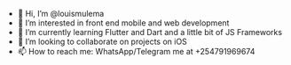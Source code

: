 - 👋 Hi, I’m @louismulema
- 👀 I’m interested in front end mobile and web development
- 🌱 I’m currently learning Flutter and Dart and a little bit of JS Frameworks
- 💞️ I’m looking to collaborate on projects on iOS 
- 📫 How to reach me: WhatsApp/Telegram me at +254791969674

<!---
louismulema/louismulema is a ✨ special ✨ repository because its `README.md` (this file) appears on your GitHub profile.
You can click the Preview link to take a look at your changes.
--->
